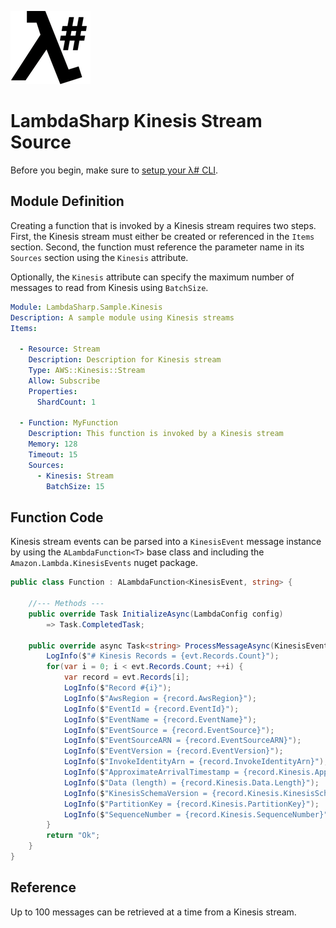![λ#](../../Docs/LambdaSharp_v2_small.png)

# LambdaSharp Kinesis Stream Source

Before you begin, make sure to [setup your λ# CLI](../../Docs/ReadMe.md).

## Module Definition

Creating a function that is invoked by a Kinesis stream requires two steps. First, the Kinesis stream must either be created or referenced in the `Items` section. Second, the function must reference the parameter name in its `Sources` section using the `Kinesis` attribute.

Optionally, the `Kinesis` attribute can specify the maximum number of messages to read from Kinesis using `BatchSize`.

```yaml
Module: LambdaSharp.Sample.Kinesis
Description: A sample module using Kinesis streams
Items:

  - Resource: Stream
    Description: Description for Kinesis stream
    Type: AWS::Kinesis::Stream
    Allow: Subscribe
    Properties:
      ShardCount: 1

  - Function: MyFunction
    Description: This function is invoked by a Kinesis stream
    Memory: 128
    Timeout: 15
    Sources:
      - Kinesis: Stream
        BatchSize: 15
```

## Function Code

Kinesis stream events can be parsed into a `KinesisEvent` message instance by using the `ALambdaFunction<T>` base class and including the `Amazon.Lambda.KinesisEvents` nuget package.

```csharp
public class Function : ALambdaFunction<KinesisEvent, string> {

    //--- Methods ---
    public override Task InitializeAsync(LambdaConfig config)
        => Task.CompletedTask;

    public override async Task<string> ProcessMessageAsync(KinesisEvent evt, ILambdaContext context) {
        LogInfo($"# Kinesis Records = {evt.Records.Count}");
        for(var i = 0; i < evt.Records.Count; ++i) {
            var record = evt.Records[i];
            LogInfo($"Record #{i}");
            LogInfo($"AwsRegion = {record.AwsRegion}");
            LogInfo($"EventId = {record.EventId}");
            LogInfo($"EventName = {record.EventName}");
            LogInfo($"EventSource = {record.EventSource}");
            LogInfo($"EventSourceARN = {record.EventSourceARN}");
            LogInfo($"EventVersion = {record.EventVersion}");
            LogInfo($"InvokeIdentityArn = {record.InvokeIdentityArn}");
            LogInfo($"ApproximateArrivalTimestamp = {record.Kinesis.ApproximateArrivalTimestamp}");
            LogInfo($"Data (length) = {record.Kinesis.Data.Length}");
            LogInfo($"KinesisSchemaVersion = {record.Kinesis.KinesisSchemaVersion}");
            LogInfo($"PartitionKey = {record.Kinesis.PartitionKey}");
            LogInfo($"SequenceNumber = {record.Kinesis.SequenceNumber}");
        }
        return "Ok";
    }
}
```

## Reference

Up to 100 messages can be retrieved at a time from a Kinesis stream.
